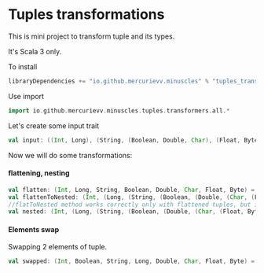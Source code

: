 # Tuples transformations
This is mini project to transform tuple and its types.

It's Scala 3 only.

To install
```scala
libraryDependencies += "io.github.mercurievv.minuscles" % "tuples_transformers" % "@TUPLES_TRANSFORMERS_VERSION@"
```

Use import
```scala mdoc
import io.github.mercurievv.minuscles.tuples.transformers.all.*
```
Let's create some input trait

```scala mdoc
val input: ((Int, Long), (String, (Boolean, Double, Char), (Float, Byte))) = ((1, 2L), ("3", (true, 0.5D, "6".charAt(0)), (0.7F, 0x8)))
```
Now we will do some transformations: 

#### flattening, nesting
```scala mdoc
val flatten: (Int, Long, String, Boolean, Double, Char, Float, Byte) = input.toFlatten
val flattenToNested: (Int, (Long, (String, (Boolean, (Double, (Char, (Float, Byte))))))) = flatToNestedR(flatten)
//flatToNested method works correctly only with flattened tuples, but in such cases it should save some CPU
val nested: (Int, (Long, (String, (Boolean, (Double, (Char, (Float, Byte))))))) = input.toNestedR
```
#### Elements swap
Swapping 2 elements of tuple.
```scala mdoc
val swapped: (Int, Boolean, String, Long, Double, Char, Float, Byte) = flatten.swap(2, 4)
```